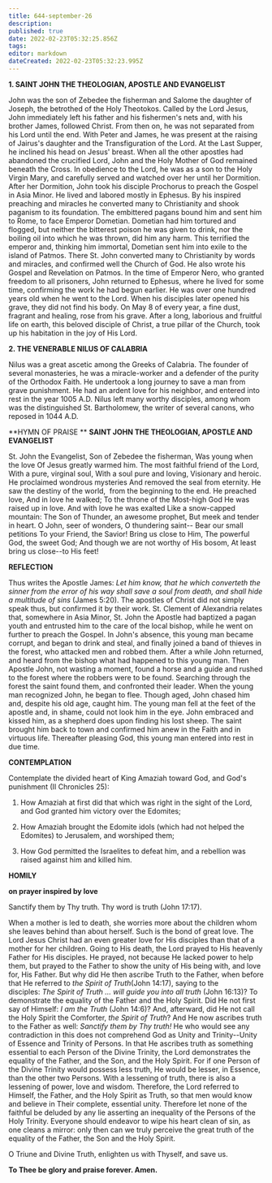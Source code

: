 ```yaml
---
title: 644-september-26
description: 
published: true
date: 2022-02-23T05:32:25.856Z
tags: 
editor: markdown
dateCreated: 2022-02-23T05:32:23.995Z
---
```



**1. SAINT JOHN THE THEOLOGIAN, APOSTLE AND EVANGELIST**

John was the son of Zebedee the fisherman and Salome the daughter of Joseph, the betrothed of the Holy Theotokos. Called by the Lord Jesus, John immediately left his father and his fishermen's nets and, with his brother James, followed Christ. From then on, he was not separated from his Lord until the end. With Peter and James, he was present at the raising of Jairus's daughter and the Transfiguration of the Lord. At the Last Supper, he inclined his head on Jesus' breast. When all the other apostles had abandoned the crucified Lord, John and the Holy Mother of God remained beneath the Cross. In obedience to the Lord, he was as a son to the Holy Virgin Mary, and carefully served and watched over her until her Dormition. After her Dormition, John took his disciple Prochorus to preach the Gospel in Asia Minor. He lived and labored mostly in Ephesus. By his inspired preaching and miracles he converted many to Christianity and shook paganism to its foundation. The embittered pagans bound him and sent him to Rome, to face Emperor Dometian. Dometian had him tortured and flogged, but neither the bitterest poison he was given to drink, nor the boiling oil into which he was thrown, did him any harm. This terrified the emperor and, thinking him immortal, Dometian sent him into exile to the island of Patmos. There St. John converted many to Christianity by words and miracles, and confirmed well the Church of God. He also wrote his Gospel and Revelation on Patmos. In the time of Emperor Nero, who granted freedom to all prisoners, John returned to Ephesus, where he lived for some time, confirming the work he had begun earlier. He was over one hundred years old when he went to the Lord. When his disciples later opened his grave, they did not find his body. On May 8 of every year, a fine dust, fragrant and healing, rose from his grave. After a long, laborious and fruitful life on earth, this beloved disciple of Christ, a true pillar of the Church, took up his habitation in the joy of His Lord.

**2. THE VENERABLE NILUS OF CALABRIA**

Nilus was a great ascetic among the Greeks of Calabria. The founder of several monasteries, he was a miracle-worker and a defender of the purity of the Orthodox Faith. He undertook a long journey to save a man from grave punishment. He had an ardent love for his neighbor, and entered into rest in the year 1005 A.D. Nilus left many worthy disciples, among whom was the distinguished St. Bartholomew, the writer of several canons, who reposed in 1044 A.D.


**HYMN OF PRAISE
**
**SAINT JOHN THE THEOLOGIAN, APOSTLE AND EVANGELIST**

St. John the Evangelist,
Son of Zebedee the fisherman,
Was young when the love
Of Jesus greatly warmed him.
The most faithful friend of the Lord,
With a pure, virginal soul,
With a soul pure and loving,
Visionary and heroic.
He proclaimed wondrous mysteries
And removed the seal from eternity.
He saw the destiny of the world, 
from the beginning to the end.
He preached love,
And in love he walked;
To the throne of the Most-high God
He was raised up in love.
And with love he was exalted
Like a snow-capped mountain:
The Son of Thunder, an awesome prophet,
But meek and tender in heart.
O John, seer of wonders,
O thundering saint--
Bear our small petitions
To your Friend, the Savior!
Bring us close to Him,
The powerful God, the sweet God;
And though we are not worthy of His bosom,
At least bring us close--to His feet!


**REFLECTION**


Thus writes the Apostle James: *Let him know, that he which converteth the sinner from the error of his way shall save a soul from death, and shall hide a multitude of sins* (James 5:20). The apostles of Christ did not simply speak thus, but confirmed it by their work. St. Clement of Alexandria relates that, somewhere in Asia Minor, St. John the Apostle had baptized a pagan youth and entrusted him to the care of the local bishop, while he went on further to preach the Gospel. In John's absence, this young man became corrupt, and began to drink and steal, and finally joined a band of thieves in the forest, who attacked men and robbed them. After a while John returned, and heard from the bishop what had happened to this young man. Then Apostle John, not wasting a moment, found a horse and a guide and rushed to the forest where the robbers were to be found. Searching through the forest the saint found them, and confronted their leader. When the young man recognized John, he began to flee. Though aged, John chased him and, despite his old age, caught him. The young man fell at the feet of the apostle and, in shame, could not look him in the eye. John embraced and kissed him, as a shepherd does upon finding his lost sheep. The saint brought him back to town and confirmed him anew in the Faith and in virtuous life. Thereafter pleasing God, this young man entered into rest in due time.



**CONTEMPLATION**


Contemplate the divided heart of King Amaziah toward God, and God's punishment (II Chronicles 25):

1.  How Amaziah at first did that which was right in the sight of the Lord, and God granted him victory over the Edomites;

1.  How Amaziah brought the Edomite idols (which had not helped the Edomites) to Jerusalem, and worshiped them;

1.  How God permitted the Israelites to defeat him, and a rebellion was raised against him and killed him.



**HOMILY**

**on prayer inspired by love**

Sanctify them by Thy truth. Thy word is truth (John 17:17).

When a mother is led to death, she worries more about the children whom she leaves behind than about herself. Such is the bond of great love. The Lord Jesus Christ had an even greater love for His disciples than that of a mother for her children. Going to His death, the Lord prayed to His heavenly Father for His disciples. He prayed, not because He lacked power to help them, but prayed to the Father to show the unity of His being with, and love for, His Father. But why did He then ascribe Truth to the Father, when before that He referred to *the Spirit of Truth*(John 14:17), saying to the disciples: *The Spirit of Truth … will guide you into all truth* (John 16:13)? To demonstrate the equality of the Father and the Holy Spirit. Did He not first say of Himself: *I am the Truth* (John 14:6)? And, afterward, did He not call the Holy Spirit the Comforter, *the Spirit of Truth*? And He now ascribes truth to the Father as well: *Sanctify them by Thy truth!* He who would see any contradiction in this does not comprehend God as Unity and Trinity--Unity of Essence and Trinity of Persons. In that He ascribes truth as something essential to each Person of the Divine Trinity, the Lord demonstrates the equality of the Father, and the Son, and the Holy Spirit. For if one Person of the Divine Trinity would possess less truth, He would be lesser, in Essence, than the other two Persons. With a lessening of truth, there is also a lessening of power, love and wisdom. Therefore, the Lord referred to Himself, the Father, and the Holy Spirit as Truth, so that men would know and believe in Their complete, essential unity. Therefore let none of the faithful be deluded by any lie asserting an inequality of the Persons of the Holy Trinity. Everyone should endeavor to wipe his heart clean of sin, as one cleans a mirror: only then can we truly perceive the great truth of the equality of the Father, the Son and the Holy Spirit.

O Triune and Divine Truth, enlighten us with Thyself, and save us.

**To Thee be glory and praise forever. Amen.**
